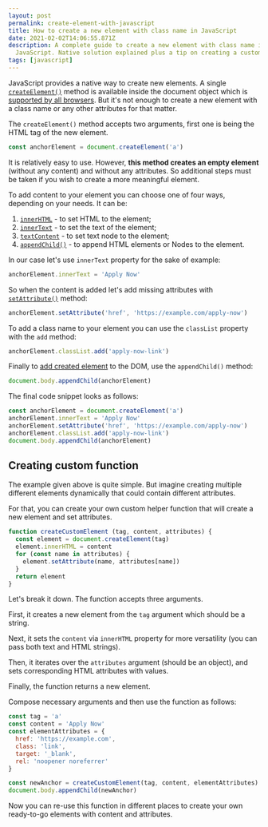 ```yaml
---
layout: post
permalink: create-element-with-javascript
title: How to create a new element with class name in JavaScript
date: 2021-02-02T14:06:55.871Z
description: A complete guide to create a new element with class name in
  JavaScript. Native solution explained plus a tip on creating a custom function
tags: [javascript]
---
```


JavaScript provides a native way to create new elements. A single [`createElement()`](https://developer.mozilla.org/en-US/docs/Web/API/Document/createElement) method is available inside the document object which is [supported by all browsers](https://caniuse.com/mdn-api_document_createelement). But it's not enough to create a new element with a class name or any other attributes for that matter. 

The `createElement()` method accepts two arguments, first one is being the HTML tag of the new element.

```javascript
const anchorElement = document.createElement('a')
```

It is relatively easy to use. However, **this method creates an empty element** (without any content) and without any attributes. So additional steps must be taken if you wish to create a more meaningful element.

To add content to your element you can choose one of four ways, depending on your needs. It can be:

1. [`innerHTML`](https://developer.mozilla.org/en-US/docs/Web/API/Element/innerHTML) - to set HTML to the element;
2. [`innerText`](https://developer.mozilla.org/en-US/docs/Web/API/HTMLElement/innerText) - to set the text of the element;
3. [`textContent`](https://developer.mozilla.org/en-US/docs/Web/API/Node/textContent) - to set text node to the element;
4. [`appendChild()`](https://developer.mozilla.org/en-US/docs/Web/API/Node/appendChild) - to append HTML elements or Nodes to the element.

In our case let's use `innerText` property for the sake of example:

```javascript
anchorElement.innerText = 'Apply Now'
```

So when the content is added let's add missing attributes with [`setAttribute()`](https://developer.mozilla.org/en-us/docs/Web/API/Element/setAttribute) method:

```javascript
anchorElement.setAttribute('href', 'https://example.com/apply-now')
```

To add a class name to your element you can use the `classList` property with the `add` method:

```javascript
anchorElement.classList.add('apply-now-link')
```

Finally to [add created element](/add-element-with-javascript) to the DOM, use the `appendChild()` method:

```javascript
document.body.appendChild(anchorElement)
```

The final code snippet looks as follows:

```javascript
const anchorElement = document.createElement('a')
anchorElement.innerText = 'Apply Now'
anchorElement.setAttribute('href', 'https://example.com/apply-now')
anchorElement.classList.add('apply-now-link')
document.body.appendChild(anchorElement)
```

## Creating custom function

The example given above is quite simple. But imagine creating multiple different elements dynamically that could contain different attributes.

For that, you can create your own custom helper function that will create a new element and set attributes.

```javascript
function createCustomElement (tag, content, attributes) {
  const element = document.createElement(tag)
  element.innerHTML = content
  for (const name in attributes) {
    element.setAttribute(name, attributes[name])
  }
  return element
}
```

Let's break it down. The function accepts three arguments.

First, it creates a new element from the `tag` argument which should be a string.

Next, it sets the `content` via `innerHTML` property for more versatility (you can pass both text and HTML strings).

Then, it iterates over the `attributes` argument (should be an object), and sets corresponding HTML attributes with values.

Finally, the function returns a new element.

Compose necessary arguments and then use the function as follows:

```javascript
const tag = 'a'
const content = 'Apply Now'
const elementAttributes = {
  href: 'https://example.com',
  class: 'link',
  target: '_blank',
  rel: 'noopener noreferrer'
}

const newAnchor = createCustomElement(tag, content, elementAttributes)
document.body.appendChild(newAnchor)
```

Now you can re-use this function in different places to create your own ready-to-go elements with content and attributes.